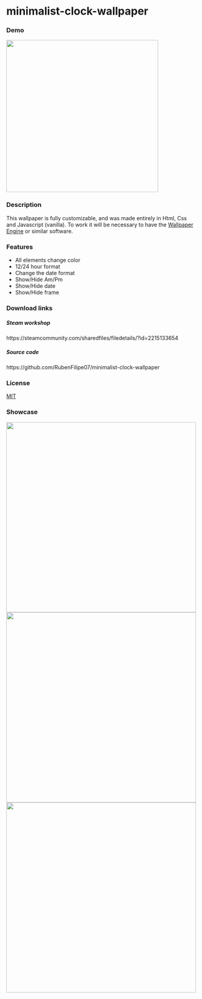 # minimalist-clock-wallpaper

<h3>Demo</h3>
<a href="https://steamcommunity.com/sharedfiles/filedetails/?id=2215133654">  <img src="https://rubenfilipe07.github.io/imagens/relogio.gif"  width="400">  </a>

<h3>Description</h3>
This wallpaper is fully customizable, and was made entirely in Html, Css and Javascript (vanilla). 
To work it will be necessary to have the <a href="https://store.steampowered.com/app/431960/Wallpaper_Engine/">Wallpaper Engine</a> or similar software.

<h3>Features</h3>
<ul>
  <li>All elements change color</li>
  <li>12/24 hour format</li>
  <li>Change the date format</li>
  <li>Show/Hide Am/Pm</li>
  <li>Show/Hide date</li>
  <li>Show/Hide frame</li>
</ul>

<h3>Download links</h3>
<h5>Steam workshop</h5>
https://steamcommunity.com/sharedfiles/filedetails/?id=2215133654  
<h5>Source code</h5>
https://github.com/RubenFilipe07/minimalist-clock-wallpaper 

<h3>License</h3>
<a href="https://github.com/RubenFilipe07/minimalist-clock-wallpaper/blob/master/LICENSE">MIT<a>

<h3>Showcase</h3>
<img src="https://user-images.githubusercontent.com/53026536/115491956-45083980-a237-11eb-8c63-e30df0fe33f0.png"  width="500">
<img src="https://user-images.githubusercontent.com/53026536/115491975-4c2f4780-a237-11eb-8d87-f3416ab684e1.png"  width="500">
<img src="https://user-images.githubusercontent.com/53026536/115491988-50f3fb80-a237-11eb-870d-4d1face6ca65.png"  width="500">
